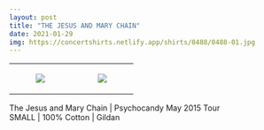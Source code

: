 ```yaml
---
layout: post
title: "THE JESUS AND MARY CHAIN"
date: 2021-01-29
img: https://concertshirts.netlify.app/shirts/0488/0488-01.jpg
---
```




<table style="width:100%;"><tr><td style="vertical-align:top;">
      <figure class="tmblr-full" data-orig-height="2048" data-orig-width="1365" data-orig-src="https://concertshirts.netlify.app/shirts/0488/0488-01.jpg"><img src="https://64.media.tumblr.com/18cc59e67101581a928a537f5efb1091/a94a9b49ebce0f58-b1/s540x810/d90a9070d3424717b2362f89ffc2d11fd9a7b606.jpg" data-orig-height="2048" data-orig-width="1365" data-orig-src="https://concertshirts.netlify.app/shirts/0488/0488-01.jpg"/></figure></td>
    <td style="vertical-align:top;">
      <figure class="tmblr-full" data-orig-height="2048" data-orig-width="1365" data-orig-src="https://concertshirts.netlify.app/shirts/0488/0488-02.jpg"><img src="https://64.media.tumblr.com/c7107aa4b10ece2d0eba7bc6fff20377/a94a9b49ebce0f58-2c/s540x810/17acbcec6034f98dd38437023af0afc554b8e227.jpg" data-orig-height="2048" data-orig-width="1365" data-orig-src="https://concertshirts.netlify.app/shirts/0488/0488-02.jpg"/></figure></td>
  </tr></table><p>
  The Jesus and Mary Chain | Psychocandy May 2015 Tour<br/>SMALL | 100% Cotton | Gildan
</p>
